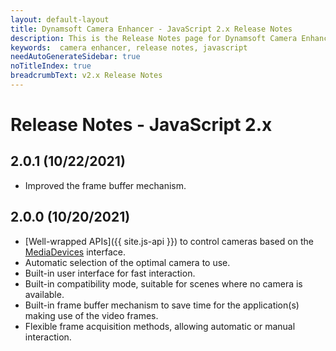 ```yaml
---
layout: default-layout
title: Dynamsoft Camera Enhancer - JavaScript 2.x Release Notes 
description: This is the Release Notes page for Dynamsoft Camera Enhancer JavaScript SDK.
keywords:  camera enhancer, release notes, javascript
needAutoGenerateSidebar: true
noTitleIndex: true
breadcrumbText: v2.x Release Notes
---
```


# Release Notes - JavaScript 2.x

## 2.0.1 (10/22/2021)

* Improved the frame buffer mechanism.

## 2.0.0 (10/20/2021)

* [Well-wrapped APIs]({{ site.js-api }}) to control cameras based on the [MediaDevices](https://developer.mozilla.org/en-US/docs/Web/API/MediaDevices) interface.
* Automatic selection of the optimal camera to use.
* Built-in user interface for fast interaction.
* Built-in compatibility mode, suitable for scenes where no camera is available.
* Built-in frame buffer mechanism to save time for the application(s) making use of the video frames.
* Flexible frame acquisition methods, allowing automatic or manual interaction.
